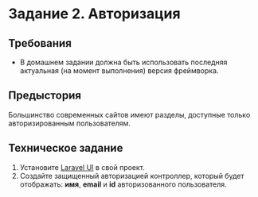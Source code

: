 # Задание 2. Авторизация

## Требования

- В домашнем задании должна быть использовать последняя актуальная (на момент выполнения) версия фреймворка.

## Предыстория

Большинство современных сайтов имеют разделы, доступные только авторизированным пользователям. 

## Техническое задание

1. Установите [Laravel UI](https://github.com/laravel/ui) в свой проект.
2. Создайте защищенный авторизацией контроллер, который будет отображать: **имя**, **email** и **id** авторизованного пользователя.  
   
